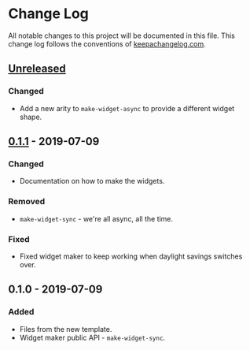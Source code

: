 # Change Log
All notable changes to this project will be documented in this file. This change log follows the conventions of [keepachangelog.com](http://keepachangelog.com/).

## [Unreleased]
### Changed
- Add a new arity to `make-widget-async` to provide a different widget shape.

## [0.1.1] - 2019-07-09
### Changed
- Documentation on how to make the widgets.

### Removed
- `make-widget-sync` - we're all async, all the time.

### Fixed
- Fixed widget maker to keep working when daylight savings switches over.

## 0.1.0 - 2019-07-09
### Added
- Files from the new template.
- Widget maker public API - `make-widget-sync`.

[Unreleased]: https://github.com/your-name/programming-clojure/compare/0.1.1...HEAD
[0.1.1]: https://github.com/your-name/programming-clojure/compare/0.1.0...0.1.1
